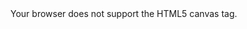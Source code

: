 <style>
#canvas{
  border: solid 1px blue;  
  width: 100%;
}
  
  .outer {
 position: relative;
 width: 100%;
 padding-bottom: 100%;
}



</style>

<div class="outer">
 <canvas id="myCanvas"  height="1800" style="display: block;">
Your browser does not support the HTML5 canvas tag.</canvas>
</div>


<script>
var c = document.getElementById("myCanvas");
c.width=1000;//horizontal resolution (?) - increase for better looking text
c.height=500;//vertical resolution (?) - increase for better looking text
var ctx = c.getContext("2d");
ctx.moveTo(200,0);
ctx.lineTo(200,1800);
ctx.stroke();
var ctx2 = c.getContext("2d");
ctx2.beginPath();
ctx2.arc(200, 55, 10, 0, 2 * Math.PI);
ctx2.fillStyle = "#ff0000";
ctx2.fill();
var ctx3 = c.getContext("2d");
ctx3.beginPath();
ctx3.arc(200,155,10,0,2 * Math.PI);
ctx3.fillStyle = "#ff0000";
ctx3.fill();
var ctx4 = c.getContext("2d");
ctx4.font = "30px Arial";
ctx4.fillText("Hello World",250,120);
</script>


